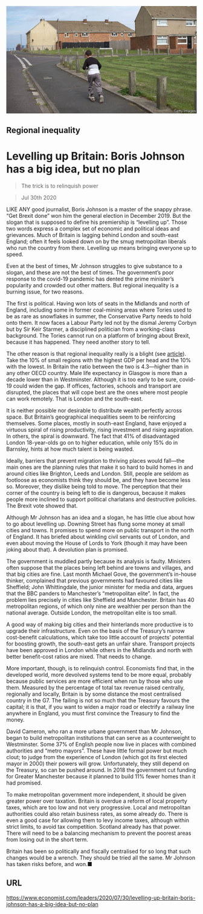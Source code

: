 ![](./images/20200801_CVP001.jpg)

## Regional inequality

# Levelling up Britain: Boris Johnson has a big idea, but no plan

> The trick is to relinquish power

> Jul 30th 2020

LIKE ANY good journalist, Boris Johnson is a master of the snappy phrase. “Get Brexit done” won him the general election in December 2019. But the slogan that is supposed to define his premiership is “levelling up”. Those two words express a complex set of economic and political ideas and grievances. Much of Britain is lagging behind London and south-east England; often it feels looked down on by the smug metropolitan liberals who run the country from there. Levelling up means bringing everyone up to speed.

Even at the best of times, Mr Johnson struggles to give substance to a slogan, and these are not the best of times. The government’s poor response to the covid-19 pandemic has dented the prime minister’s popularity and crowded out other matters. But regional inequality is a burning issue, for two reasons.

The first is political. Having won lots of seats in the Midlands and north of England, including some in former coal-mining areas where Tories used to be as rare as snowflakes in summer, the Conservative Party needs to hold onto them. It now faces a Labour Party led not by the dismal Jeremy Corbyn but by Sir Keir Starmer, a disciplined politician from a working-class background. The Tories cannot run on a platform of bringing about Brexit, because it has happened. They need another story to tell.

The other reason is that regional inequality really is a blight (see [article](https://www.economist.com//node/21790230)). Take the 10% of small regions with the highest GDP per head and the 10% with the lowest. In Britain the ratio between the two is 4.3—higher than in any other OECD country. Male life expectancy in Glasgow is more than a decade lower than in Westminster. Although it is too early to be sure, covid-19 could widen the gap. If offices, factories, schools and transport are disrupted, the places that will cope best are the ones where most people can work remotely. That is London and the south-east.

It is neither possible nor desirable to distribute wealth perfectly across space. But Britain’s geographical inequalities seem to be reinforcing themselves. Some places, mostly in south-east England, have enjoyed a virtuous spiral of rising productivity, rising investment and rising aspiration. In others, the spiral is downward. The fact that 41% of disadvantaged London 18-year-olds go on to higher education, while only 15% do in Barnsley, hints at how much talent is being wasted.

Ideally, barriers that prevent migration to thriving places would fall—the main ones are the planning rules that make it so hard to build homes in and around cities like Brighton, Leeds and London. Still, people are seldom as footloose as economists think they should be, and they have become less so. Moreover, they dislike being told to move. The perception that their corner of the country is being left to die is dangerous, because it makes people more inclined to support political charlatans and destructive policies. The Brexit vote showed that.

Although Mr Johnson has an idea and a slogan, he has little clue about how to go about levelling up. Downing Street has flung some money at small cities and towns. It promises to spend more on public transport in the north of England. It has briefed about winkling civil servants out of London, and even about moving the House of Lords to York (though it may have been joking about that). A devolution plan is promised.

The government is muddled partly because its analysis is faulty. Ministers often suppose that the places being left behind are towns and villages, and that big cities are fine. Last month Michael Gove, the government’s in-house thinker, complained that previous governments had favoured cities like Sheffield; John Whittingdale, the junior minister for media and data, argues that the BBC panders to Manchester’s “metropolitan elite”. In fact, the problem lies precisely in cities like Sheffield and Manchester. Britain has 40 metropolitan regions, of which only nine are wealthier per person than the national average. Outside London, the metropolitan elite is too small.

A good way of making big cities and their hinterlands more productive is to upgrade their infrastructure. Even on the basis of the Treasury’s narrow cost-benefit calculations, which take too little account of projects’ potential for boosting growth, the south-east gets an unfair share. Transport projects have been approved in London while others in the Midlands and north with better benefit-cost ratios are nixed. That needs to change.

More important, though, is to relinquish control. Economists find that, in the developed world, more devolved systems tend to be more equal, probably because public services are more efficient when run by those who use them. Measured by the percentage of total tax revenue raised centrally, regionally and locally, Britain is by some distance the most centralised country in the G7. The failing is not so much that the Treasury favours the capital; it is that, if you want to widen a major road or electrify a railway line anywhere in England, you must first convince the Treasury to find the money.

David Cameron, who ran a more urbane government than Mr Johnson, began to build metropolitan institutions that can serve as a counterweight to Westminster. Some 37% of English people now live in places with combined authorities and “metro mayors”. These have little formal power but much clout; to judge from the experience of London (which got its first elected mayor in 2000) their powers will grow. Unfortunately, they still depend on the Treasury, so can be pushed around. In 2018 the government cut funding for Greater Manchester because it planned to build 11% fewer homes than it had promised.

To make metropolitan government more independent, it should be given greater power over taxation. Britain is overdue a reform of local property taxes, which are too low and not very progressive. Local and metropolitan authorities could also retain business rates, as some already do. There is even a good case for allowing them to levy income taxes, although within strict limits, to avoid tax competition. Scotland already has that power. There will need to be a balancing mechanism to prevent the poorest areas from losing out in the short term.

Britain has been so politically and fiscally centralised for so long that such changes would be a wrench. They should be tried all the same. Mr Johnson has taken risks before, and won.■

## URL

https://www.economist.com/leaders/2020/07/30/levelling-up-britain-boris-johnson-has-a-big-idea-but-no-plan

